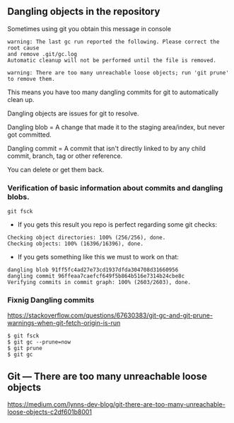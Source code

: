 

## Dangling objects in the repository

 Sometimes using git  you obtain this message in console
 
````
warning: The last gc run reported the following. Please correct the root cause
and remove .git/gc.log
Automatic cleanup will not be performed until the file is removed.

warning: There are too many unreachable loose objects; run 'git prune' to remove them.

````
This means you have too many dangling commits for git to automatically clean up.

Dangling objects are issues for git to resolve. 

Dangling blob = A change that made it to the staging area/index, but never got committed. 

Dangling commit = A commit that isn't directly linked to by any child commit, branch, tag or other reference. 

You can delete or get them back.


### Verification of basic information about commits and dangling blobs.

```
git fsck
```

- If you gets this result you repo is perfect regarding some git checks:

```
Checking object directories: 100% (256/256), done.
Checking objects: 100% (16396/16396), done.
```
 

- If you gets something like this we must to work on that:

```
dangling blob 91ff5fc4ad27e73cd1937dfda304708d31660956
dangling commit 96ffeaa7caefcf649f5b864b516e7314b24cbe8c
Verifying commits in commit graph: 100% (2603/2603), done.
```
 




### Fixnig Dangling commits

https://stackoverflow.com/questions/67630383/git-gc-and-git-prune-warnings-when-git-fetch-origin-is-run

````
$ git fsck
$ git gc --prune=now
$ git prune  
$ git gc

````
## Git — There are too many unreachable loose objects

https://medium.com/lynns-dev-blog/git-there-are-too-many-unreachable-loose-objects-c2df601b8001
